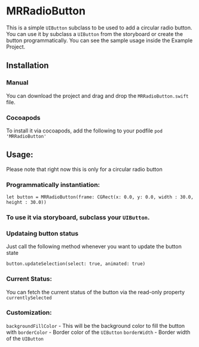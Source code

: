 # MRRadioButton

This is a simple `UIButton` subclass to be used to add a circular radio button. You can use it by subclass a `UIButton` from the storyboard or create the button programmatically. You can see the sample usage inside the Example Project.

## Installation
### Manual
You can download the project and drag and drop the `MRRadioButton.swift` file.

### Cocoapods
To install it via cocoapods, add the following to your podfile
`pod 'MRRadioButton'`

## Usage:
Please note that right now this is only for a circular radio button

### Programmatically instantiation:
`let button = MRRadioButton(frame: CGRect(x: 0.0, y: 0.0, width : 30.0, height : 30.0))`
### To use it via storyboard, subclass your `UIButton`.

### Updataing button status
Just call the following method whenever you want to update the button state

`button.updateSelection(select: true, animated: true)`

### Current Status:
You can fetch the current status of the button via the read-only property `currentlySelected`

### Customization:
`backgroundFillColor` - This will be the background color to fill the button with
`borderColor` - Border color of the `UIButton`
`borderWidth` - Border width of the `UIButton`
